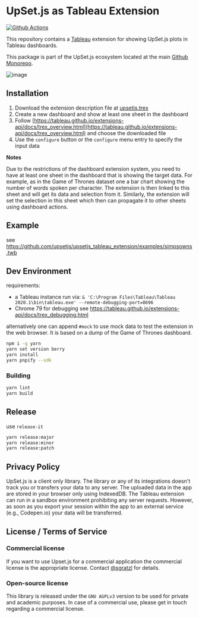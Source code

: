 # UpSet.js as Tableau Extension

[![Github Actions][github-actions-image]][github-actions-url]

This repository contains a [Tableau](https://tableau.com) extension for showing UpSet.js plots in Tableau dashboards.

This package is part of the UpSet.js ecosystem located at the main [Github Monorepo](https://github.com/upsetjs/upsetjs).

![image](https://user-images.githubusercontent.com/4129778/80864773-04f62280-8c85-11ea-8db5-6df21683de0f.png)

## Installation

1. Download the extension description file at [upsetjs.trex](https://upset.js.org/integrations/tableau/upsetjs.trex)
1. Create a new dashboard and show at least one sheet in the dashboard
1. Follow [https://tableau.github.io/extensions-api/docs/trex_overview.html](https://tableau.github.io/extensions-api/docs/trex_overview.html) and choose the downloaded file
1. Use the `configure` button or the `configure` menu entry to specify the input data

**Notes**

Due to the restrictions of the dashboard extension system, you need to have at least one sheet in the dashboard that is showing the target data. For example, as in the Game of Thrones dataset one a bar chart showing the number of words spoken per character. The extension is then linked to this sheet and will get its data and selection from it. Similarly, the extension will set the selection in this sheet which then can propagate it to other sheets using dashboard actions.

## Example

see https://github.com/upsetjs/upsetjs_tableau_extension/examples/simpsowns.twb

## Dev Environment

requirements:

- a Tableau instance run via: `& 'C:\Program Files\Tableau\Tableau 2020.1\bin\tableau.exe' --remote-debugging-port=8696`
- Chrome 79 for debugging see https://tableau.github.io/extensions-api/docs/trex_debugging.html

alternatively one can append `#mock` to use mock data to test the extension in the web browser. It is based on a dump of the Game of Thrones dashboard.

```sh
npm i -g yarn
yarn set version berry
yarn install
yarn pnpify --sdk
```

### Building

```sh
yarn lint
yarn build
```

## Release

use `release-it`

```sh
yarn release:major
yarn release:minor
yarn release:patch
```

## Privacy Policy

UpSet.js is a client only library. The library or any of its integrations doesn't track you or transfers your data to any server. The uploaded data in the app are stored in your browser only using IndexedDB. The Tableau extension can run in a sandbox environment prohibiting any server requests. However, as soon as you export your session within the app to an external service (e.g., Codepen.io) your data will be transferred.

## License / Terms of Service

### Commercial license

If you want to use Upset.js for a commercial application the commercial license is the appropriate license. Contact [@sgratzl](mailto:sam@sgratzl.com) for details.

### Open-source license

This library is released under the `GNU AGPLv3` version to be used for private and academic purposes. In case of a commercial use, please get in touch regarding a commercial license.

[github-actions-image]: https://github.com/upsetjs/upsetjs_tableau_extension/workflows/ci/badge.svg
[github-actions-url]: https://github.com/upsetjs/upsetjs_tableau_extension/actions
[codepen]: https://img.shields.io/badge/CodePen-open-blue?logo=codepen
